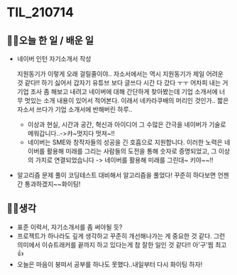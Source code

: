 # TIL_210714

## 👩‍💻오늘 한 일 / 배운 일

- 네이버 인턴 자기소개서 작성

  지원동기가 이렇게 오래 걸릴줄이야.. 자소서에서는 역시 지원동기가 제일 어려운 것 같다!! 하기 싫어서 갑자기 유튜브 보다 글쓰다 시간 다 갔다 ㅜㅜ
  어차피 내는 거 기업 조사 좀 해보고 내려고 네이버에 대해 간단하게 찾아봤는데 기업 소개서에 너무 멋있는 소개 내용이 있어서 적어본다. 이래서 네카라쿠배의 머리인 것인가.. 짧은 자소서 쓰다가 기업 소개서에 반해버린 하루..

  - 이상과 현실, 시간과 공간, 혁신과 아이디어 그 수많은 간극을 네이버가 기술로 메워갑니다..->캬~멋지다 멋져~!!
  - 네이버는 SME와 창작자들의 성공을 긴 호흡으로 지원합니다. 이러한 노력은 네이버를 활용해 미래를 그리는 사람들의 도전을 통해 숫자로 증명되었고, 그 이상의 가치로 연결되었습니다 -> 네이버를 활용해 미래를 그린대~ 키야~~!!

- 알고리즘 문제 풀이
  코딩테스트 대비해서 알고리즘을 풀었다! 꾸준히 하다보면 언젠간 통과하겠지~~화이팅!

## 🏃‍♀️생각

- 표준 이력서, 자기소개서를 좀 써야될 듯?
- 프로젝트가 하나라도 깊게 생각하고 꾸준히 개선해나가는 게 중요한 것 같다. 그런 의미에서 이슈트래커를 끝까지 하고 있다는게 참 잘한 일인 것 같다!! 아'구'찜 최고 👍
- 오늘은 마음이 붕떠서 공부를 하나도 못했다..내일부터 다시 화이팅 하자!
